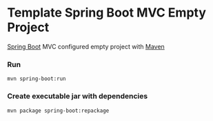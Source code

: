 Template Spring Boot MVC Empty Project
=====================

[Spring Boot](http://projects.spring.io/spring-boot/) MVC configured empty project with [Maven](http://maven.apache.org)

### Run ###
```
mvn spring-boot:run
```

### Create executable jar with dependencies ###
```
mvn package spring-boot:repackage
```
